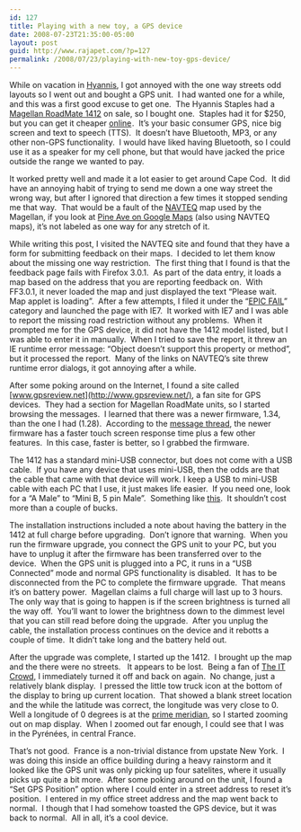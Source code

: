```yaml
---
id: 127
title: Playing with a new toy, a GPS device
date: 2008-07-23T21:35:00-05:00
layout: post
guid: http://www.rajapet.com/?p=127
permalink: /2008/07/23/playing-with-new-toy-gps-device/
---
```

While on vacation in [Hyannis](http://www.hyannis.com/), I got annoyed with the one way streets odd layouts so I went out and bought a GPS unit.  I had wanted one for a while, and this was a first good excuse to get one.  The Hyannis Staples had a [Magellan RoadMate 1412](http://www.magellangps.com/products/product.asp?segID=354&prodID=2054) on sale, so I bought one.  Staples had it for $250, but you can get it cheaper [online](http://www.amazon.com/gp/redirect.html?ie=UTF8&location=http%3A%2F%2Fwww.amazon.com%2FMagellan-RoadMate-1412-Widescreen-Navigator%2Fdp%2FB0014LC9S0&tag=christmillers-20&linkCode=ur2&camp=1789&creative=9325)<img loading="lazy" alt="" border="0" height="1" src="http://www.assoc-amazon.com/e/ir?t=christmillers-20&#038;l=ur2&#038;o=1" width="1" />.  It’s your basic consumer GPS, nice big screen and text to speech (TTS).  It doesn’t have Bluetooth, MP3, or any other non-GPS functionality.  I would have liked having Bluetooth, so I could use it as a speaker for my cell phone, but that would have jacked the price outside the range we wanted to pay.

It worked pretty well and made it a lot easier to get around Cape Cod.  It did have an annoying habit of trying to send me down a one way street the wrong way, but after I ignored that direction a few times it stopped sending me that way.  That would be a fault of the [NAVTEQ](http://www.navteq.com/) map used by the Magellan, if you look at [Pine Ave on Google Maps](http://maps.google.com/maps?f=q&hl=en&geocode=&q=70+Pine+Ave,+hyannis,+ma&sll=41.649322,-70.284895&sspn=0.005508,0.009313&ie=UTF8&ll=41.648657,-70.287652&spn=0.005508,0.013475&z=17) (also using NAVTEQ maps), it’s not labeled as one way for any stretch of it.

While writing this post, I visited the NAVTEQ site and found that they have a form for submitting feedback on their maps.  I decided to let them know about the missing one way restriction.  The first thing that I found is that the feedback page fails with Firefox 3.0.1.  As part of the data entry, it loads a map based on the address that you are reporting feedback on.  With FF3.0.1, it never loaded the map and just displayed the text “Please wait. Map applet is loading”.  After a few attempts, I filed it under the “[EPIC FAIL](http://media.g4tv.com/images/blog/2007/12/06/633325462873135493.jpg)” category and launched the page with IE7.  It worked with IE7 and I was able to report the missing road restriction without any problems.  When it prompted me for the GPS device, it did not have the 1412 model listed, but I was able to enter it in manually.  When I tried to save the report, it threw an IE runtime error message: “Object doesn&#8217;t support this property or method”, but it processed the report.  Many of the links on NAVTEQ’s site threw runtime error dialogs, it got annoying after a while.

After some poking around on the Internet, I found a site called [www.gpsreview.net](http://www.gpsreview.net/), a fan site for GPS devices.  They had a section for Magellan RoadMate units, so I started browsing the messages.  I learned that there was a newer firmware, 1.34, than the one I had (1.28).  According to the [message thread](http://www.gpsreview.net/forums/viewtopic.php?t=6662&postdays=0&postorder=asc&highlight=firmware&start=20), the newer firmware has a faster touch screen response time plus a few other features.  In this case, faster is better, so I grabbed the firmware.

The 1412 has a standard mini-USB connector, but does not come with a USB cable.  If you have any device that uses mini-USB, then the odds are that the cable that came with that device will work. I keep a USB to mini-USB cable with each PC that I use, it just makes life easier.  If you need one, look for a “A Male” to “Mini B, 5 pin Male”.  Something like [this](http://www.cablesforless.com/c-683-usb-a-to-mini-b-5-pin-cables.aspx).  It shouldn’t cost more than a couple of bucks.

The installation instructions included a note about having the battery in the 1412 at full charge before upgrading.  Don’t ignore that warning.  When you run the firmware upgrade, you connect the GPS unit to your PC, but you have to unplug it after the firmware has been transferred over to the device.  When the GPS unit is plugged into a PC, it runs in a “USB Connected” mode and normal GPS functionality is disabled.  It has to be disconnected from the PC to complete the firmware upgrade.  That means it’s on battery power.  Magellan claims a full charge will last up to 3 hours.  The only way that is going to happen is if the screen brightness is turned all the way off.  You’ll want to lower the brightness down to the dimmest level that you can still read before doing the upgrade.  After you unplug the cable, the installation process continues on the device and it rebotts a couple of time.  It didn’t take long and the battery held out.

After the upgrade was complete, I started up the 1412.  I brought up the map and the there were no streets.   It appears to be lost.  Being a fan of [The IT Crowd](http://en.wikipedia.org/wiki/The_IT_Crowd), I immediately turned it off and back on again.  No change, just a relatively blank display.  I pressed the little tow truck icon at the bottom of the display to bring up current location.  That showed a blank street location and the while the latitude was correct, the longitude was very close to 0.  Well a longitude of 0 degrees is at the [prime meridian](http://en.wikipedia.org/wiki/Prime_meridian), so I started zooming out on map display.  When I zoomed out far enough, I could see that I was in the Pyrénées, in central France.

That’s not good.  France is a non-trivial distance from upstate New York.  I was doing this inside an office building during a heavy rainstorm and it looked like the GPS unit was only picking up four satelites, where it usually picks up quite a bit more.  After some poking around on the unit, I found a “Set GPS Position” option where I could enter in a street address to reset it’s position.  I entered in my office street address and the map went back to normal.  I though that I had somehow toasted the GPS device, but it was back to normal.  All in all, it’s a cool device.